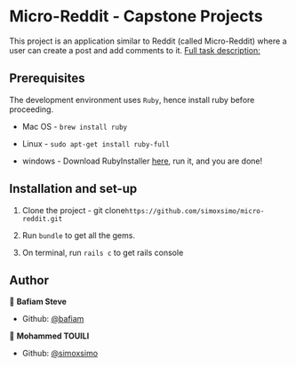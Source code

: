# Micro-Reddit - Capstone Projects

This project is an application similar to Reddit (called Micro-Reddit) where a user can create a post and add comments to it. [Full task description:](https://www.theodinproject.com/courses/ruby-on-rails/lessons/building-with-active-record-ruby-on-rails)

## Prerequisites

The development environment uses `Ruby`, hence install ruby before proceeding.

- Mac OS - `brew install ruby`

- Linux - `sudo apt-get install ruby-full`

- windows - Download RubyInstaller [here](https://rubyinstaller.org/), run it, and you are done!

## Installation and set-up

1. Clone the project - git clone`https://github.com/simoxsimo/micro-reddit.git`

2. Run `bundle` to get all the gems.

3. On terminal, run `rails c` to get rails console

## Author

👤 **Bafiam Steve**

- Github: [@bafiam](https://github.com/bafiam)

👤 **Mohammed TOUILI**

- Github: [@simoxsimo](https://github.com/simoxsimo)